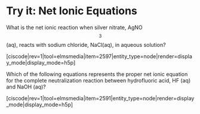 # Try it: Net Ionic Equations


What is the net ionic reaction when silver nitrate, AgNO$$_3$$(aq), reacts with sodium chloride, NaCl(aq), in aqueous solution?

[ciscode|rev=1|tool=elmsmedia|item=2597|entity_type=node|render=display_mode|display_mode=h5p]



Which of the following equations represents the proper net ionic equation for the complete neutralization reaction between hydrofluoric acid, HF (aq) and NaOH (aq)?

[ciscode|rev=1|tool=elmsmedia|item=2591|entity_type=node|render=display_mode|display_mode=h5p]